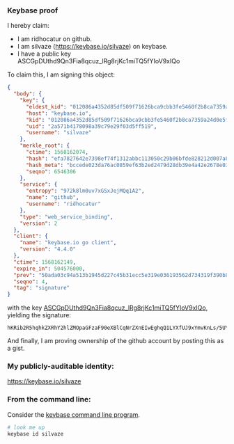 ### Keybase proof

I hereby claim:

  * I am ridhocatur on github.
  * I am silvaze (https://keybase.io/silvaze) on keybase.
  * I have a public key ASCGpDUthd9Qn3Fia8qcuz_lRg8rjKc1miTQ5fYIoV9xIQo

To claim this, I am signing this object:

```json
{
  "body": {
    "key": {
      "eldest_kid": "012086a4352d85df509f71626bca9cbb3fe5460f2b8ca7359a24d0e5f608a15f71210a",
      "host": "keybase.io",
      "kid": "012086a4352d85df509f71626bca9cbb3fe5460f2b8ca7359a24d0e5f608a15f71210a",
      "uid": "2a571b4178098a39c79e29f03d5ff519",
      "username": "silvaze"
    },
    "merkle_root": {
      "ctime": 1568162074,
      "hash": "efa7827642e7398ef74f1312abbc113050c29b06bfde828212d007a8a3796357e4fd6463f0e0445223e8f9f107d071b9f997a8e04530044f2883cf35f866ba02",
      "hash_meta": "bccede023da76ac0859ef63b2ed2479d28db39e4a42e2678e03175d09b15173c",
      "seqno": 6546306
    },
    "service": {
      "entropy": "972k8lm0uv7xGSxJejMQq1A2",
      "name": "github",
      "username": "ridhocatur"
    },
    "type": "web_service_binding",
    "version": 2
  },
  "client": {
    "name": "keybase.io go client",
    "version": "4.4.0"
  },
  "ctime": 1568162149,
  "expire_in": 504576000,
  "prev": "50ada03c94a513b1945d227c45b31ecc5e319e036193562d734319f390b8b784",
  "seqno": 4,
  "tag": "signature"
}
```

with the key [ASCGpDUthd9Qn3Fia8qcuz_lRg8rjKc1miTQ5fYIoV9xIQo](https://keybase.io/silvaze), yielding the signature:

```
hKRib2R5hqhkZXRhY2hlZMOpaGFzaF90eXBlCqNrZXnEIwEghqQ1LYXfUJ9xYmvKnLs/5UYPK4ynNZok0OX2CKFfcSEKp3BheWxvYWTESpcCBMQgUK2gPJSlE7GUXSJ8RbMezF4xngNhk1Ytc0MZ85C4t4TEIObnfzvEu3VBtaQe5s10fqIsdB++cu4peBe7mTAW6GPMAgHCo3NpZ8RA7EnnT/AP44GfosHIV7V57BQNzBLyJyjQmMCn4WQDw5uCkF34aUngaB1vgPj8dCImH41wJxsM0v+SylARyYBmCahzaWdfdHlwZSCkaGFzaIKkdHlwZQildmFsdWXEIAe9eBlJ+Wzk7gSH3bKTHi7YQSOTSdG8J3rRuj1Efcbgo3RhZ80CAqd2ZXJzaW9uAQ==

```

And finally, I am proving ownership of the github account by posting this as a gist.

### My publicly-auditable identity:

https://keybase.io/silvaze

### From the command line:

Consider the [keybase command line program](https://keybase.io/download).

```bash
# look me up
keybase id silvaze
```
